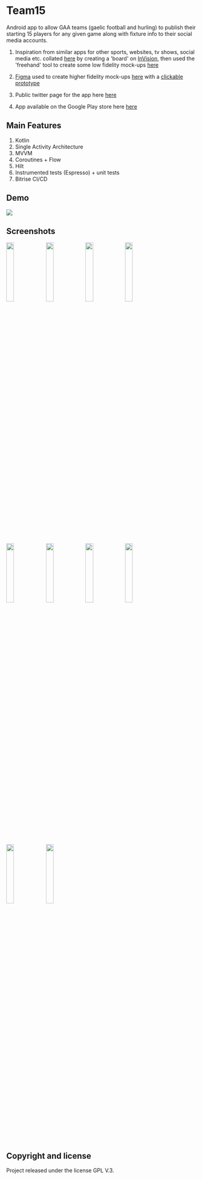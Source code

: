 # Team15

Android app to allow GAA teams (gaelic football and hurling) to publish their starting 15 players for any given game along with fixture info to their social media accounts.

1. Inspiration from similar apps for other sports, websites, tv shows, social media etc. collated [here](https://projects.invisionapp.com/boards/FH3SJMFPAC5/) by creating a 'board' on [InVision](https://www.invisionapp.com/), then used the 'freehand' tool to create some low fidelity mock-ups [here](https://projects.invisionapp.com/freehand/document/NQsES8All)

2. [Figma](https://www.figma.com) used to create higher fidelity mock-ups [here](https://www.figma.com/file/UVTI2edjZDEThpWotpd9LRFP/Team15?node-id=150%3A5414) with a [clickable prototype](https://www.figma.com/proto/UVTI2edjZDEThpWotpd9LRFP/Team15?node-id=153%3A6564&scaling=min-zoom&page-id=150%3A5414&starting-point-node-id=151%3A5545&show-proto-sidebar=1)

3. Public twitter page for the app here [here](https://twitter.com/Team15App)

4. App available on the Google Play store here [here](https://play.google.com/store/apps/details?id=com.appteam15.team15)

## Main Features
1. Kotlin
1. Single Activity Architecture
1. MVVM
1. Coroutines + Flow
1. Hilt
1. Instrumented tests (Espresso) + unit tests
1. Bitrise CI/CD

## Demo

![](demo.gif)


## Screenshots

<p float="left">
<img src="https://user-images.githubusercontent.com/9675246/184333950-8f25ea61-d1a5-42f6-baa3-405cc6158e9b.jpg" width="20%" height="20%" />
<img src="https://user-images.githubusercontent.com/9675246/184334049-7972cbda-c581-4ead-9032-562cafa244a3.jpg" width="20%" height="20%" />
<img src="https://user-images.githubusercontent.com/9675246/184334427-474b3cc9-7271-4c2f-9b23-12d628a82b57.jpg" width="20%" height="20%" />
<img src="https://user-images.githubusercontent.com/9675246/184334439-8f01d9fe-d7ee-4f04-969e-360a6b874d7c.jpg" width="20%" height="20%" />

<p float="left">
<img src="https://user-images.githubusercontent.com/9675246/184334991-98c90b52-5ca7-49f5-a130-bbfbd64381b3.jpg" width="20%" height="20%" />
<img src="https://user-images.githubusercontent.com/9675246/184335044-77e65002-03cf-40e5-ba0f-7cbd12d17be4.jpg" width="20%" height="20%" />
<img src="https://user-images.githubusercontent.com/9675246/184335053-a5810e22-2418-43d6-b169-1a458194daf2.jpg" width="20%" height="20%" />
<img src="https://user-images.githubusercontent.com/9675246/184336527-df16e6ec-51ab-44f4-a0e2-b18a9995550a.jpg" width="20%" height="20%" />

<p float="left">
<img src="https://user-images.githubusercontent.com/9675246/184335193-f2f3afd0-d532-4763-b668-403f922b51f9.jpg" width="20%" height="20%" />
<img src="https://user-images.githubusercontent.com/9675246/184336394-c77e89e2-049c-46bb-8210-4e6c2410041e.jpg" width="20%" height="20%" />

## Copyright and license

Project released under the license GPL V.3.
